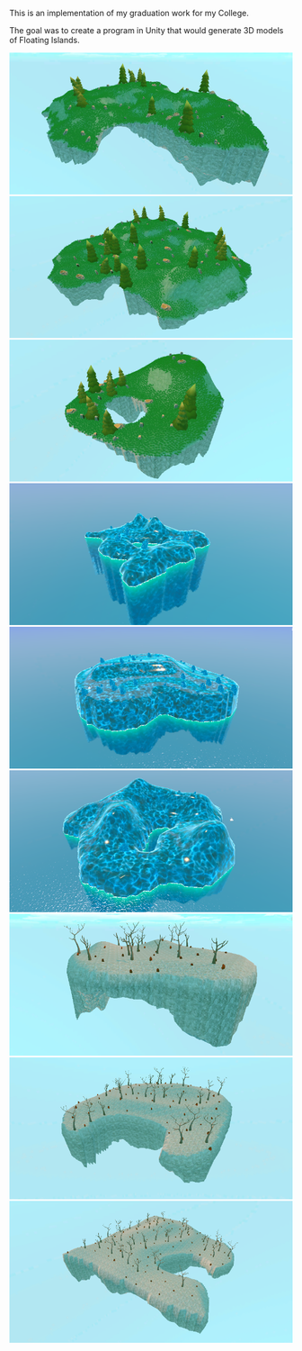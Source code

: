 This is an implementation of my graduation work for my College.

The goal was to create a program in Unity that would generate 3D models of Floating Islands.

![](g1.png)
![](g2.png)
![](g3.png)
![](i1.png)
![](i2.png)
![](i3.png)
![](d1.png)
![](d2.png)
![](d3.png)
